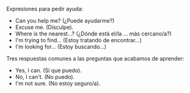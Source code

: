 Expresiones para pedir ayuda:

- Can you help me? (¿Puede ayudarme?)
- Excuse me. (Disculpe).
- Where is the nearest...? (¿Dónde está el/la ... más cercano/a?)
- I'm trying to find... (Estoy tratando de encontrar...)
- I'm looking for... (Estoy buscando...)

Tres respuestas comunes a las preguntas que acabamos de aprender:

- Yes, I can. (Sí que puedo).
- No, I can't. (No puedo).
- I'm not sure. (No estoy seguro/a).

